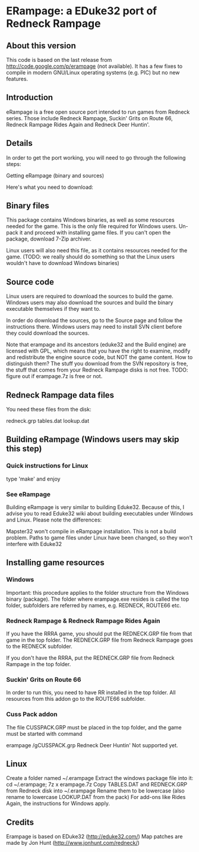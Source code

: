 # ERampage: a EDuke32 port of Redneck Rampage

## About this version

This code is based on the last release from http://code.google.com/p/erampage (not available). It has a few fixes to compile in modern GNU/Linux operating systems (e.g. PIC) but no new features. 

## Introduction

eRampage is a free open source port intended to run games from Redneck series. Those include Redneck Rampage, Suckin' Grits on Route 66, Redneck Rampage Rides Again and Redneck Deer Huntin'.

## Details

In order to get the port working, you will need to go through the following steps:

Getting eRampage (binary and sources)

Here's what you need to download:

## Binary files

This package contains Windows binaries, as well as some resources needed for the game. This is the only file required for Windows users. Un-pack it and proceed with installing game files. If you can't open the package, download 7-Zip archiver.

Linux users will also need this file, as it contains resources needed for the game. (TODO: we really should do something so that the Linux users wouldn't have to download Windows binaries)

## Source code

Linux users are required to download the sources to build the game. Windows users may also download the sources and build the binary executable themselves if they want to.

In order do download the sources, go to the Source page and follow the instructions there. Windows users may need to install SVN client before they could download the sources.

Note that erampage and its ancestors (eduke32 and the Build engine) are licensed with GPL, which means that you have the right to examine, modify and redistribute the engine source code, but NOT the game content. How to distinguish them? The stuff you download from the SVN repository is free, the stuff that comes from your Redneck Rampage disks is not free. TODO: figure out if erampage.7z is free or not.

## Redneck Rampage data files

You need these files from the disk:

redneck.grp
tables.dat
lookup.dat

## Building eRampage (Windows users may skip this step)

### Quick instructions for Linux

type 'make' and enjoy

### See eRampage

Building eRampage is very similar to building Eduke32. Because of this, I advise you to read Eduke32 wiki about building executables under Windows and Linux. Please note the differences:

Mapster32 won't compile in eRampage installation. This is not a build problem.
Paths to game files under Linux have been changed, so they won't interfere with Eduke32

## Installing game resources

### Windows

Important: this procedure applies to the folder structure from the Windows binary (package). The folder where erampage.exe resides is called the top folder, subfolders are referred by names, e.g. REDNECK, ROUTE66 etc.

### Redneck Rampage & Redneck Rampage Rides Again

If you have the RRRA game, you should put the REDNECK.GRP file from that game in the top folder. The REDNECK.GRP file from Redneck Rampage goes to the REDNECK subfolder.

If you don't have the RRRA, put the REDNECK.GRP file from Redneck Rampage in the top folder.

### Suckin' Grits on Route 66

In order to run this, you need to have RR installed in the top folder. All resources from this addon go to the ROUTE66 subfolder.

### Cuss Pack addon

The file CUSSPACK.GRP must be placed in the top folder, and the game must be started with command

erampage /gCUSSPACK.grp
Redneck Deer Huntin'
Not supported yet.

## Linux

Create a folder named ~/.erampage
Extract the windows package file into it: cd ~/.erampage; 7z x erampage.7z
Copy TABLES.DAT and REDNECK.GRP from Redneck disk into ~/.erampage
Rename them to be lowercase (also rename to lowercase LOOKUP.DAT from the pack)
For add-ons like Rides Again, the instructions for Windows apply.

## Credits

Erampage is based on EDuke32 (http://eduke32.com/) Map patches are made by Jon Hunt (http://www.jonhunt.com/redneck/)
